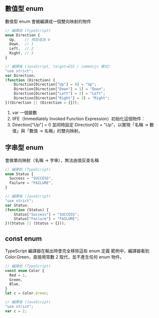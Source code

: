 ## 數值型 enum

數值型 enum 會被編譯成一個雙向映射的物件

```javascript
// 編譯前 (TypeScript)
enum Direction {
  Up,    // 預設值為 0
  Down,  // 1
  Left,  // 2
  Right, // 3
}
```

```javascript
// 編譯後 (JavaScript, target=ES5 / commonjs 模式)
"use strict";
var Direction;
(function (Direction) {
    Direction[Direction["Up"] = 0] = "Up";
    Direction[Direction["Down"] = 1] = "Down";
    Direction[Direction["Left"] = 2] = "Left";
    Direction[Direction["Right"] = 3] = "Right";
})(Direction || (Direction = {}));
```

1. var 一個變數
2. IIFE（Immediately Invoked Function Expression）初始化這個物件：
3. Direction["Up"] = 0 並同時設定 Direction[0] = "Up"，以實現「名稱 → 數值」與「數值 → 名稱」的雙向映射。

## 字串型 enum

會做單向映射（名稱 → 字串），無法由值反查名稱

```javascript
// 編譯前 (TypeScript)
enum Status {
  Success = "SUCCESS",
  Failure = "FAILURE",
}
```

```javascript
// 編譯後 (JavaScript)
"use strict";
var Status;
(function (Status) {
    Status["Success"] = "SUCCESS";
    Status["Failure"] = "FAILURE";
})(Status || (Status = {}));
```

## const enum

TypeScript 編譯器在輸出時會完全移除這些 enum 定義
範例中，編譯器看到 Color.Green，直接用常數 2 取代，並不產生任何 enum 物件。

```javascript
// 編譯前 (TypeScript)
const enum Color {
  Red = 1,
  Green,
  Blue,
}
let c = Color.Green;
```

```javascript
// 編譯後 (JavaScript)
"use strict";
var c = 2;
```